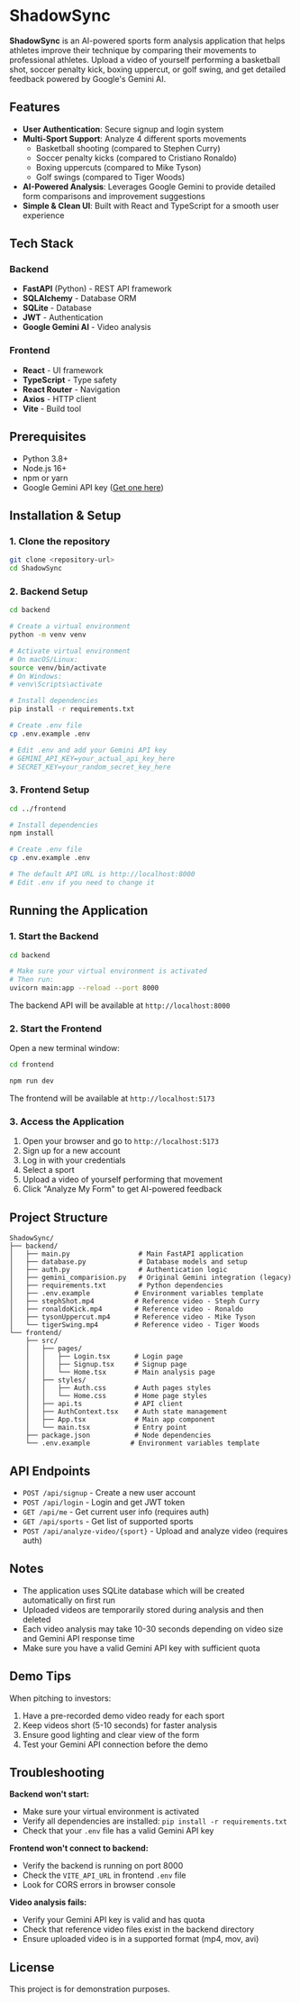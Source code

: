 # ShadowSync

**ShadowSync** is an AI-powered sports form analysis application that helps athletes improve their technique by comparing their movements to professional athletes. Upload a video of yourself performing a basketball shot, soccer penalty kick, boxing uppercut, or golf swing, and get detailed feedback powered by Google's Gemini AI.

## Features

- **User Authentication**: Secure signup and login system
- **Multi-Sport Support**: Analyze 4 different sports movements
  - Basketball shooting (compared to Stephen Curry)
  - Soccer penalty kicks (compared to Cristiano Ronaldo)
  - Boxing uppercuts (compared to Mike Tyson)
  - Golf swings (compared to Tiger Woods)
- **AI-Powered Analysis**: Leverages Google Gemini to provide detailed form comparisons and improvement suggestions
- **Simple & Clean UI**: Built with React and TypeScript for a smooth user experience

## Tech Stack

### Backend
- **FastAPI** (Python) - REST API framework
- **SQLAlchemy** - Database ORM
- **SQLite** - Database
- **JWT** - Authentication
- **Google Gemini AI** - Video analysis

### Frontend
- **React** - UI framework
- **TypeScript** - Type safety
- **React Router** - Navigation
- **Axios** - HTTP client
- **Vite** - Build tool

## Prerequisites

- Python 3.8+
- Node.js 16+
- npm or yarn
- Google Gemini API key ([Get one here](https://ai.google.dev/))

## Installation & Setup

### 1. Clone the repository

```bash
git clone <repository-url>
cd ShadowSync
```

### 2. Backend Setup

```bash
cd backend

# Create a virtual environment
python -m venv venv

# Activate virtual environment
# On macOS/Linux:
source venv/bin/activate
# On Windows:
# venv\Scripts\activate

# Install dependencies
pip install -r requirements.txt

# Create .env file
cp .env.example .env

# Edit .env and add your Gemini API key
# GEMINI_API_KEY=your_actual_api_key_here
# SECRET_KEY=your_random_secret_key_here
```

### 3. Frontend Setup

```bash
cd ../frontend

# Install dependencies
npm install

# Create .env file
cp .env.example .env

# The default API URL is http://localhost:8000
# Edit .env if you need to change it
```

## Running the Application

### 1. Start the Backend

```bash
cd backend

# Make sure your virtual environment is activated
# Then run:
uvicorn main:app --reload --port 8000
```

The backend API will be available at `http://localhost:8000`

### 2. Start the Frontend

Open a new terminal window:

```bash
cd frontend

npm run dev
```

The frontend will be available at `http://localhost:5173`

### 3. Access the Application

1. Open your browser and go to `http://localhost:5173`
2. Sign up for a new account
3. Log in with your credentials
4. Select a sport
5. Upload a video of yourself performing that movement
6. Click "Analyze My Form" to get AI-powered feedback

## Project Structure

```
ShadowSync/
├── backend/
│   ├── main.py                 # Main FastAPI application
│   ├── database.py             # Database models and setup
│   ├── auth.py                 # Authentication logic
│   ├── gemini_comparision.py   # Original Gemini integration (legacy)
│   ├── requirements.txt        # Python dependencies
│   ├── .env.example           # Environment variables template
│   ├── stephShot.mp4          # Reference video - Steph Curry
│   ├── ronaldoKick.mp4        # Reference video - Ronaldo
│   ├── tysonUppercut.mp4      # Reference video - Mike Tyson
│   └── tigerSwing.mp4         # Reference video - Tiger Woods
└── frontend/
    ├── src/
    │   ├── pages/
    │   │   ├── Login.tsx      # Login page
    │   │   ├── Signup.tsx     # Signup page
    │   │   └── Home.tsx       # Main analysis page
    │   ├── styles/
    │   │   ├── Auth.css       # Auth pages styles
    │   │   └── Home.css       # Home page styles
    │   ├── api.ts             # API client
    │   ├── AuthContext.tsx    # Auth state management
    │   ├── App.tsx            # Main app component
    │   └── main.tsx           # Entry point
    ├── package.json           # Node dependencies
    └── .env.example          # Environment variables template
```

## API Endpoints

- `POST /api/signup` - Create a new user account
- `POST /api/login` - Login and get JWT token
- `GET /api/me` - Get current user info (requires auth)
- `GET /api/sports` - Get list of supported sports
- `POST /api/analyze-video/{sport}` - Upload and analyze video (requires auth)

## Notes

- The application uses SQLite database which will be created automatically on first run
- Uploaded videos are temporarily stored during analysis and then deleted
- Each video analysis may take 10-30 seconds depending on video size and Gemini API response time
- Make sure you have a valid Gemini API key with sufficient quota

## Demo Tips

When pitching to investors:
1. Have a pre-recorded demo video ready for each sport
2. Keep videos short (5-10 seconds) for faster analysis
3. Ensure good lighting and clear view of the form
4. Test your Gemini API connection before the demo

## Troubleshooting

**Backend won't start:**
- Make sure your virtual environment is activated
- Verify all dependencies are installed: `pip install -r requirements.txt`
- Check that your `.env` file has a valid Gemini API key

**Frontend won't connect to backend:**
- Verify the backend is running on port 8000
- Check the `VITE_API_URL` in frontend `.env` file
- Look for CORS errors in browser console

**Video analysis fails:**
- Verify your Gemini API key is valid and has quota
- Check that reference video files exist in the backend directory
- Ensure uploaded video is in a supported format (mp4, mov, avi)

## License

This project is for demonstration purposes.
